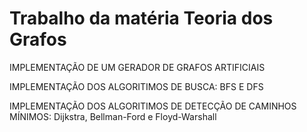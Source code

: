 # Trabalho da matéria Teoria dos Grafos

IMPLEMENTAÇÃO DE UM GERADOR DE GRAFOS ARTIFICIAIS 

IMPLEMENTAÇÃO DOS ALGORITIMOS DE BUSCA: BFS E DFS

IMPLEMENTAÇÃO DOS ALGORITIMOS DE DETECÇÃO DE CAMINHOS MÍNIMOS: Dijkstra, Bellman-Ford e Floyd-Warshall

